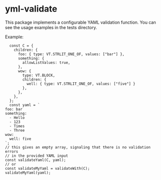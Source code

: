 yml-validate
============

This package implements a configurable YAML validation function.
You can see the usage examples in the tests directory.

Example:

```
  const C = {
    children: {
      foo: { type: VT.STRLIT_ONE_OF, values: ["bar"] },
      something: {
        allowListValues: true,
      },
      wow: {
        type: VT.BLOCK,
        children: {
          well: { type: VT.STRLIT_ONE_OF, values: ["five"] }
        },
      },
    },
  };
  const yaml = `
foo: bar
something:
  - Hello
  - 123
  - Times
  - Three
wow:
  well: five
`;
// this gives an empty array, signaling that there is no validation errors
// in the provided YAML input
const validateYaml(C, yaml);
// or
const validateMyYaml = validateWith(C);
validateMyYaml(yaml);
```
